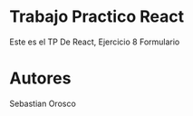 # Trabajo Practico React
Este es el TP De React, Ejercicio 8 Formulario 


# Autores
Sebastian Orosco
